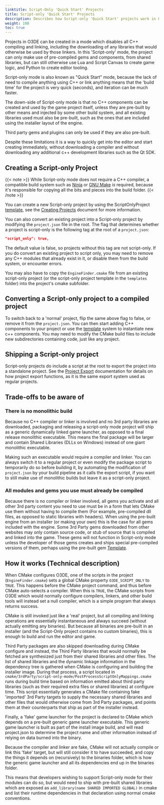 ```yaml
---
linktitle: Script-Only 'Quick Start' Projects
title: Script-only 'Quick Start' Projects
description: Describes how Script-only 'Quick Start' projects work in O3DE
weight: 100
toc: true
---
```


Projects in O3DE can be created in a mode which disables all C++ compiling and linking, including the downloading of any libraries that would otherwise be used by those linkers.  In this 'Script-only' mode, the project can only make use of pre-compiled gems and components, from shared libraries, but can still otherwise use Lua and Script Canvas to create game logic, and Python to create editor tooling.

Script-only mode is also known as "Quick Start" mode, because the lack of need to compile anything using C++ or link anything means that the 'build time' for the project is very quick (seconds), and iteration can be much faster.

The down-side of Script-only mode is that no C++ components can be created and used by the game project itself, unless they are pre-built by other means and injected by some other build system, and all existing libraries used must also be pre-built, such as the ones that are included using the installer layout of the engine.

Third party gems and plugins can only be used if they are also pre-built.

Despite these limitations it is a way to quickly get into the editor and start creating immediately, without downloading a compiler and without downloading any additional c++ development libraries such as the Qt SDK.

## Creating a Script-only Project

{{< note >}}
While Script-only mode does not require a C++ compiler, a compatible build system such as [Ninja](https://ninja-build.org/) or [GNU Make](https://www.gnu.org/software/make/) *is* required, because it's responsible for copying all the bits and pieces into the build folder.
{{< /note >}}

You can create a new Script-only project by using the ScriptOnlyProject [template](/docs/user-guide/build/templates.md), see the [Creating Projects](/docs/welcome-guide/create) document for more information.

You can also convert an existing project into a Script-only project by modifying the `project.json` file in the root.  The flag that determines whether a project is script-only is the following tag at the root of a `project.json`:
```json
"script_only": true,
```

The default value is false, so projects without this tag are not script-only.
If you do convert an existing project to script only, you may need to remove any C++ modules that already exist in it, or disable them from the build system, or encounter errors.

You may also have to copy the `EngineFinder.cmake` file from an existing script-only project (or the script-only project template in the `templates` folder) into the project's cmake subfolder.

## Converting a Script-only project to a compiled project

To switch back to a 'normal' project, flip the same above flag to false, or remove it from the `project.json`.
You can then start adding C++ components to your project or use the [template](/docs/user-guide/build/templates.md) system to instantiate new c++ components.  You may need to modify the CMake build files to include new subdirectories containing code, just like any project.

## Shipping a Script-only project
Script-only projects do include a script at the root to export the project into a standalone project.  See the [Project Export](content/docs/user-guide/packaging/project-export) documentation for details on how project export functions, as it is the same export system used as regular projects.

## Trade-offs to be aware of

### There is no monolithic build
Because no C++ compiler or linker is involved and no 3rd party libraries are downloaded, packaging and releasing a script-only mode project will ship as a generic dynamically linked game launcher, as opposed to a final release monolithic executable.  This means the final package will be larger and contain Shared Libraries (DLLs on Windows) instead of one giant monolithic executable.  

Making such an executable would require a compiler and linker.  You can always switch it to a regular project or even modify the package script to temporarily do so before building it, by automating the modification of `project.json` by your build pipeline as it calls the export script, if you want to still make use of monolithic builds but leave it as a script-only project.

### All modules and gems you use must already be compiled
Because there is no compiler or linker involved, all gems you activate and all other 3rd party content you need to use must be in a form that lets CMake use them without having to compile them (For example, pre-compiled dll files, as opposed to static libraries with headers).  When using the pre-built engine from an installer (or making your own) this is the case for all gems included with the engine.  Some 3rd Party gems downloaded from other websites may only contain source code, or stub of source that is compiled and linked into the game.  These gems will not function in Script-only mode unless the developer of those gems creates and ships special pre-compiled versions of them, perhaps using the pre-built gem [Template](/docs/user-guide/build/templates.md).

## How it works (Technical description)
When CMake configures O3DE, one of the scripts in the project (`EngineFinder.cmake`) sets a global CMake property `O3DE_SCRIPT_ONLY` to `TRUE`.  This happens before the CMake project command, and thus before CMake auto-selects a compiler.  When this is `TRUE`, the CMake scripts from O3DE which would normally configure compilers, linkers, and other build tools will instead set a null compiler, which is a simple program that always returns success.

CMake is still invoked just like a 'real' project, but all compiling and linking operations are essentially instantaneous and always succeed (without actually emitting any binaries).  But because all binaries are pre-built in an installer (and the Script-Only project contains no custom binaries), this is enough to build and run the editor and game.

Third Party packages are also skipped downloading during CMake configure and instead, the Third Party libraries that would normally be fetched are synthesized just from their shared libraries and other files.  The list of shared libraries and the dynamic linkage information in the dependency tree is gathered when CMake is configuring and building the installer image.  During that process, a script located in `cmake/3rdParty/script-only-mode/PostProcessScriptOnlyMappings.cmake` runs during build time based on information emitted about third party libraries (such as their required extra files or shared libraries) at configure time.  This script essentially generates a CMake file containing fake 'imported' 3rd Party targets to supply the necessary shared libraries and other files that would otherwise come from 3rd Party packages, and points them at their counterparts that ship as part of the installer instead.

Finally, a 'fake' game launcher for the project is declared to CMake which depends on a pre-built generic game launcher executable.  This generic game launcher is built as part of the install image build, and will read project.json to determine the project name and other information instead of relying on data burned into the binary.

Because the compiler and linker are fake, CMake will not actually compile or link this 'fake' target, but will still consider it to have succeeded, and copy the things it depends on (recursively) to the binaries folder, which is how the generic game launcher and all its dependencies end up in the binaries folder.

This means that developers wishing to support Script-only mode for their modules can do so, but would need to ship with pre-built shared libraries which are exposed as `add_library(name SHARED IMPORTED GLOBAL)` in cmake and list their runtime dependencies in that declaration using normal cmake conventions. 
  